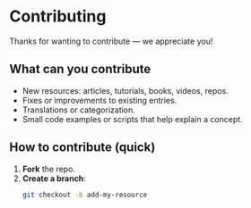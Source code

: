 # Contributing

Thanks for wanting to contribute — we appreciate you!

## What can you contribute
- New resources: articles, tutorials, books, videos, repos.
- Fixes or improvements to existing entries.
- Translations or categorization.
- Small code examples or scripts that help explain a concept.

## How to contribute (quick)
1. **Fork** the repo.
2. **Create a branch**:
   ```bash
   git checkout -b add-my-resource
